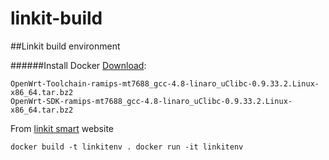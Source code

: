 # linkit-build
##Linkit build environment

######Install Docker
[Download](https://labs.mediatek.com/en/platform/linkit-smart-7688):

    OpenWrt-Toolchain-ramips-mt7688_gcc-4.8-linaro_uClibc-0.9.33.2.Linux-x86_64.tar.bz2
    OpenWrt-SDK-ramips-mt7688_gcc-4.8-linaro_uClibc-0.9.33.2.Linux-x86_64.tar.bz2
From [linkit smart](https://labs.mediatek.com/en/platform/linkit-smart-7688) website

`
docker build -t linkitenv .
docker run -it linkitenv 
`
